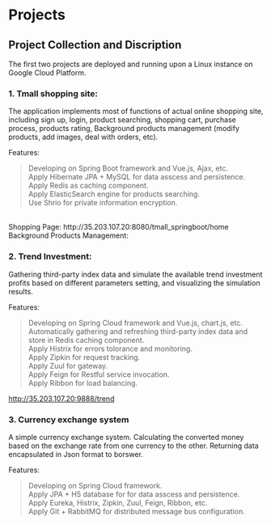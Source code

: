 # Projects
## Project Collection and Discription
   The first two projects are deployed and running upon a Linux instance on Google Cloud Platform.<br> 

### 1. Tmall shopping site: <br> 
   The application implements most of functions of actual online shopping site, including sign up, login, product searching, shopping cart, purchase process, products rating, Background products management (modify products, add images, deal with orders, etc).<br> 
   
   Features:<br> 
   >Developing on Spring Boot framework and Vue.js, Ajax, etc.<br> 
   >Apply Hibernate JPA + MySQL for data asscess and persistence.<br> 
   >Apply Redis as caching component.<br> 
   >Apply ElasticSearch engine for products searching.<br> 
   >Use Shrio for private information encryption.<br> 
   <br> 
   Shopping Page: http://35.203.107.20:8080/tmall_springboot/home <br> 
   Background Products Management:  <br> 

### 2. Trend Investment: <br>
   Gathering third-party index data and simulate the available trend investment profits based on different parameters setting, and visualizing the simulation results.<br> 
   
   Features:<br> 
   > Developing on Spring Cloud framework and Vue.js, chart.js, etc.<br> 
   > Automatically gathering and refreshing third-party index data and store in Redis caching component.<br> 
   > Apply Histrix for errors tolorance and monitoring.<br> 
   > Apply Zipkin for request tracking.<br> 
   > Apply Zuul for gateway.<br> 
   > Apply Feign for Restful service invocation.<br> 
   > Apply Ribbon for load balancing.<br> 
   
   http://35.203.107.20:9888/trend <br> 


### 3. Currency exchange system
   A simple currency exchange system. Calculating the converted money based on the exchange rate from one currency to the other. Returning data encapsulated in Json format to borswer.<br> 
   
   Features:<br> 
   > Developing on Spring Cloud framework.<br> 
   > Apply JPA + H5 database for for data asscess and persistence.<br> 
   > Apply Eureka, Histrix, Zipkin, Zuul, Feign, Ribbon, etc.<br> 
   > Apply Git + RabbitMQ for distributed message bus configuration.<br> 
   

